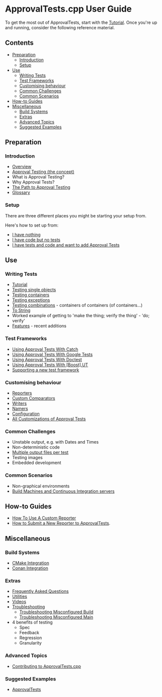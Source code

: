 <!--
GENERATED FILE - DO NOT EDIT
This file was generated by [MarkdownSnippets](https://github.com/SimonCropp/MarkdownSnippets).
Source File: /doc/mdsource/README.source.md
To change this file edit the source file and then execute ./run_markdown_templates.sh.
-->

<a id="top"></a>

# ApprovalTests.cpp User Guide

To get the most out of ApprovalTests, start with the  [Tutorial](/doc/Tutorial.md#top).
Once you're up and running, consider the following reference material. 

<!-- toc -->
## Contents

  * [Preparation](#preparation)
    * [Introduction](#introduction)
    * [Setup](#setup)
  * [Use](#use)
    * [Writing Tests](#writing-tests)
    * [Test Frameworks](#test-frameworks)
    * [Customising behaviour](#customising-behaviour)
    * [Common Challenges](#common-challenges)
    * [Common Scenarios](#common-scenarios)
  * [How-to Guides](#how-to-guides)
  * [Miscellaneous](#miscellaneous)
    * [Build Systems](#build-systems)
    * [Extras](#extras)
    * [Advanced Topics](#advanced-topics)
    * [Suggested Examples](#suggested-examples)<!-- endtoc -->

## Preparation

### Introduction

* [Overview](/doc/Overview.md#top)
* [Approval Testing (the concept)](/doc/ApprovalTestingConcept.md#top)
* What is Approval Testing?
* Why Approval Tests?
* [The Path to Approval Testing](/doc/PathToApprovalTesting.md#top)
* [Glossary](/doc/Glossary.md#top)

### Setup

There are three different places you might be starting your setup from.

Here's how to set up from:

* [I have nothing](/doc/Setup.md#i-have-nothing)
* [I have code but no tests](/doc/Setup.md#i-have-code-but-no-tests)
* [I have tests and code and want to add Approval Tests](/doc/Setup.md#i-have-tests-and-code-and-want-to-add-approval-tests)

## Use

### Writing Tests

* [Tutorial](/doc/Tutorial.md#top)
* [Testing single objects](/doc/TestingSingleObjects.md#top)
* [Testing containers](/doc/TestingContainers.md#top)
* [Testing exceptions](/doc/TestingExceptions.md#top)
* [Testing combinations](/doc/TestingCombinations.md#top) - containers of containers (of containers...)
* [To String](/doc/ToString.md#top)
* Worked example of getting to 'make the thing; verify the thing' - 'do; verify'
* [Features](/doc/Features.md#top) - recent additions

### Test Frameworks

* [Using Approval Tests With Catch](/doc/UsingCatch.md#top) <!-- include: include_using_test_frameworks_list. path: /doc/mdsource/include_using_test_frameworks_list.include.md -->
* [Using Approval Tests With Google Tests](/doc/UsingGoogleTests.md#top)
* [Using Approval Tests With Doctest](/doc/UsingDoctest.md#top)
* [Using Approval Tests With \[Boost\].UT](/doc/UsingUT.md#top) <!-- end include: include_using_test_frameworks_list. path: /doc/mdsource/include_using_test_frameworks_list.include.md -->
* [Supporting a new test framework](/doc/SupportingNewTestFramework.md#top)

### Customising behaviour

* [Reporters](/doc/Reporters.md#top)
* [Custom Comparators](/doc/CustomComparators.md#top)
* [Writers](/doc/Writers.md#top)
* [Namers](/doc/Namers.md#top)
* [Configuration](/doc/Configuration.md#top)
* [All Customizations of Approval Tests](/doc/AllCustomizations.md#top)

### Common Challenges

* Unstable output, e.g. with Dates and Times
* Non-deterministic code
* [Multiple output files per test](/doc/MultipleOutputFilesPerTest.md#top)
* Testing images
* Embedded development

### Common Scenarios

* Non-graphical environments
* [Build Machines and Continuous Integration servers](/doc/BuildMachinesAndCI.md#top)

## How-to Guides

* [How To Use A Custom Reporter](/doc/how_tos/UseACustomReporter.md#top)
* [How to Submit a New Reporter to ApprovalTests](/doc/how_tos/SubmitANewReporterToApprovalTests.md#top).

## Miscellaneous

### Build Systems

* [CMake Integration](/doc/CMakeIntegration.md#top)
* [Conan Integration](/doc/ConanIntegration.md#top)

### Extras

* [Frequently Asked Questions](/doc/FAQ.md#top)
* [Utilities](/doc/Utilities.md#top)
* [Videos](/doc/Videos.md#top)
* [Troubleshooting](/doc/Troubleshooting.md#top)
    * [Troubleshooting Misconfigured Build](/doc/TroubleshootingMisconfiguredBuild.md#top)
    * [Troubleshooting Misconfigured Main](/doc/TroubleshootingMisconfiguredMain.md#top)
* 4 benefits of testing
    * Spec
    * Feedback
    * Regression
    * Granularity

### Advanced Topics

* [Contributing to ApprovalTests.cpp](/doc/Contributing.md#top)

### Suggested Examples
* [ApprovalTests](https://github.com/approvals/ApprovalTests.cpp/blob/master/tests/DocTest_Tests/ApprovalsTests.cpp)

